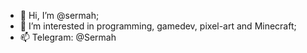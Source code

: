 - 👋 Hi, I’m @sermah;
- 👀 I’m interested in programming, gamedev, pixel-art and Minecraft;
- 📫 Telegram: @Sermah

<!---
sermah/sermah is a ✨ special ✨ repository because its `README.md` (this file) appears on your GitHub profile.
You can click the Preview link to take a look at your changes.
--->
